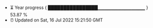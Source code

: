 - ⏳ Year progress { ████████████████▁▁▁▁▁▁▁▁▁▁▁▁▁▁ } 53.87 %
- ⏰ Updated on Sat, 16 Jul 2022 15:21:50 GMT

